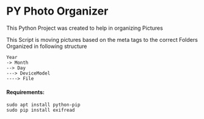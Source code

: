 # PY Photo Organizer
This Python Project was created to help in organizing Pictures

This Script is moving pictures based on the meta tags to the correct Folders
Organized in following structure

    Year
    -> Month
    --> Day
    ---> DeviceModel
    ----> File

#### Requirements:
    sudo apt install python-pip
    sudo pip install exifread

